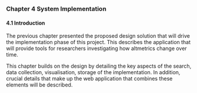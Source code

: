 ### Chapter 4 System Implementation

#### 4.1 Introduction

The previous chapter presented the proposed design solution that will drive the implementation phase of this project. This describes the application that will provide tools for researchers investigating how altmetrics change over time.

This chapter builds on the design by detailing the key aspects of the search, data collection, visualisation, storage of the implementation. In addition, crucial details that make up the web application that combines these elements will be described.